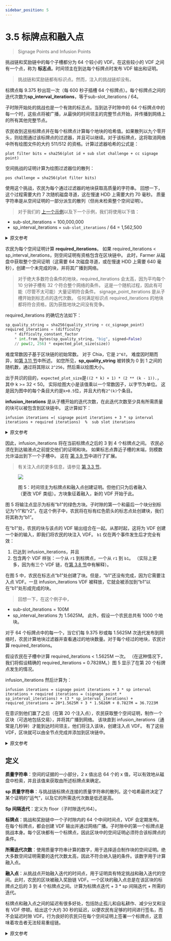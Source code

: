 ```yaml
---
sidebar_position: 5
---
```


# 3.5 标牌点和融入点

> Signage Points and Infusion Points

挑战链和奖励链中的每个子槽都分为 64 个较小的 VDF。在这些较小的 VDF 之间有一个点，称为 **标志点**。时间领主在到达每个标牌点时发布 VDF 输出和证明。

>挑战链和奖励链都有标识点。然而，注入的挑战链却没有。

标牌点每 9.375 秒出现一次（每 600 秒子插槽 64 个标牌点）。每个标牌点之间的迭代次数为**sp_interval_iterations**，等于sub-slot_iterations / 64。

子时隙开始处的挑战也是一个有效的标志点。当到达子时隙中的 64 个标牌点中的每一个时，这些点将被广播，从最快的时间领主的完整节点开始，并传播到网络上的所有其他完整节点。

农民收到这些标牌点并在每个标牌点计算每个地块的哈希值。如果散列以九个零开头，则绘图通过该标牌点的过滤器，并且可以继续。对于该标牌点，这将取消网络中所有绘图文件的大约 511/512 的资格。计算过滤器哈希的公式是：

```plot filter bits = sha256(plot id + sub slot challenge + cc signage point)```

空间挑战的证明计算为绘图过滤器位的散列：

`pos challenge = sha256(plot filter bits)`

使用这个挑战，农民为每个通过过滤器的地块获取高质量的字符串。 回想一下，这个过程需要大约 7 次随机磁盘寻道，这在慢速 HDD 上需要大约 70 毫秒。 质量字符串是从空间证明的一部分派生的散列（但尚未检索整个空间证明）。

>对于我们的 [上一个示例](/docs/03consensus/challenges "Section 3.4: Challenges")以及下一个示例，我们将使用以下值：
* sub-slot_iterations = 100,000,000
* sp_interval_iterations = `sub-slot_iterations` / 64 = 1,562,500

<details>
<summary>原文参考</summary>

Each sub-slot in both the challenge chain and the reward chain is divided into 64 smaller VDFs. Between each of these smaller VDFs is a point called a **signage point**. Timelords publish the VDF output and proof when they reach each signage point.

  >The challenge and reward chains both have signage points. The infused challenge chain, however, does not.

The signage points occur every 9.375 seconds (64 signage points per 600-second sub-slot). The number of iterations between each signage point is **sp_interval_iterations**, which is equal to sub-slot_iterations / 64.

The challenge at the start of the sub-slot is also a valid signage point. As each of the 64 signage points in the sub-slot is reached, those points are broadcast, starting from the fastest timelord's full node, and propagating to every other full node on the network.

Farmers receive these signage points and compute a hash for each plot, at each signage point. If the hash starts with nine zeros, the plot passes the filter for that signage point, and can proceed. This disqualifies around 511/512 of all plot files in the network, for that signage point. The formula to compute the filter hash is:

```plot filter bits = sha256(plot id + sub slot challenge + cc signage point)```

The proof of space challenge is computed as the hash of the plot filter bits:

`PoSpace challenge = sha256(plot filter bits)`

Using this challenge, the farmers fetch quality strings for each plot that made it past the filter. Recall that this process requires around seven random disk seeks, which takes around 70 ms on a slow HDD. The quality string is a hash derived from part of the proof of space (but the whole proof of space has yet to be retrieved).

  >For both of our [previous example](/docs/03consensus/challenges "Section 3.4: Challenges"), as well as the next example, we'll use the following values:
  * sub-slot_iterations = 100,000,000
  * sp_interval_iterations = `sub-slot_iterations` / 64 = 1,562,500

</details>

农民为每个空间证明计算 **required_iterations**。 如果 required_iterations < sp_interval_iterations，则空间证明有资格包含在区块链中。 此时，Farmer 从磁盘中获取整个空间证明（这需要 64 次磁盘寻道，或在慢速 HDD 上需要 640 毫秒），创建一个未完成的块，并将其广播到网络。

>对于绝大多数符合条件的地块，required_iterations 会太高，因为平均每个 10 分钟子槽有 32 个符合整个网络的条件。 这是一个随机过程，因此有可能（尽管不太可能）大量证明符合条件。 signage_point_iterations 是从子槽开始到标志点的迭代次数。 任何满足标识点 required_iterations 的地块都将符合资格，因为获胜地块之间没有竞争。

required_iterations 的确切方法如下：

```python
sp_quality_string = sha256(quality_string + cc_signage_point)
required_iterations = (difficulty
    * difficulty_constant_factor
    * int.from_bytes(sp_quality_string, "big", signed=False)
    // pow(2, 256) * expected_plot_size(size))
```

难度常数因子基于区块链的初始常数。 对于 Chia，它是 `2^67`。 难度因时期而异，如[第 3.11 节](/docs/03consensus/epochs "Section 3.11: Epochs and Difficulty Adjustment")中所述。 如您所见，**sp_quality_string** 被转换为 0 到 1 之间的随机数，通过将其除以 `2^256`，然后乘以绘图大小。

出于共识的目的，`expected_plot_size`是`((2 * k) + 1) * (2 ** (k - 1)).`，其中 k >= 32 < 50。 实际绘图大小是该值乘以一个常数因子，以字节为单位。 这是因为图中的每个条目大约是`k+0.5`位，并且大约有`2^(k)`个条目。

**infusion_iterations** 是从子槽开始的迭代次数，在此迭代次数至少具有所需质量的块可以被包含到区块链中。 这计算如下：

`
infusion iterations =( signage point iterations + 3 * sp interval iterations + required iterations)  %  sub slot iterations
`

<details>
<summary>原文参考</summary>

The farmer computes the **required_iterations** for each proof of space. If the required_iterations < sp_interval_iterations, the proof of space is eligible for inclusion into the blockchain. At this point, the farmer fetches the entire proof of space from disk (which requires 64 disk seeks, or 640 ms on a slow HDD), creates an unfinished block, and broadcasts it to the network.

  >For the vast majority of eligible plots, required_iterations will be far too high, since on average 32 will qualify for the whole network for each 10-minute sub-slot. This is a random process so it's possible (though unlikely) for a large number of proofs to qualify. The signage_point_iterations is the number of iterations from the start of the sub-slot to the signage point. Any plot that does meet the required_iterations for a signage point will qualify as there is no rivalry between winning plots.

The exact method for required_iterations is the following:

```python
sp_quality_string = sha256(quality_string + cc_signage_point)
required_iterations = (difficulty
    * difficulty_constant_factor
    * int.from_bytes(sp_quality_string, "big", signed=False)
    // pow(2, 256) * expected_plot_size(size))
```
The difficulty constant factor is based on the initial constants of the blockchain. For Chia, it is `2^67`. The difficulty varies per epoch, as explained in [Section 3.11](/docs/03consensus/epochs "Section 3.11: Epochs and Difficulty Adjustment"). As you can see, the **sp_quality_string** is converted into a random number between 0 and 1, by dividing it by `2^256`, and then multiplied by the plot size.

For consensus purposes, the `expected_plot_size` is `((2 * k) + 1) * (2 ** (k - 1)).`, where k>=32<50. The actual plot size is that value times a constant factor, in bytes. This is because each entry in the plot is around `k+0.5` bits, and there are around `2^(k)` entries.

The **infusion_iterations** is the number of iterations from the start of the sub-slot at which the block with at least the required quality can be included into the blockchain. This is calculated as:

`
infusion_iterations = ( signage_point_iterations + 3 * sp_interval_iterations + required_iterations)  %  sub-slot_iterations
`

</details>

因此，infusion_iterations 将在当前标牌点之后的 3 到 4 个标牌点之间。 农民必须在到达输液点之前提交他们的证明和块。 如果标志点靠近子槽的末端，则模数允许溢出到下一个子槽中。 这在 [第 3.9 节](/docs/03consensus/overflow_blocks "Section 3.9: Overflow Blocks and Weight")中进行了扩展。

>有关注入点的更多信息，请参见 [第 3.3 节](/docs/03consensus/vdfs#infusion "Section 3.3: VDFs")。

<figure>

![](/img/signage_points.png)

<figcaption>
图 5：时间领主为标牌点和融入点创建证明。但他们只为后者融入（更改 VDF 类组）。方块象征着融入，新的 VDF 开始于此。
</figcaption>
</figure>

图 5 将输注点显示为标有“b1”的绿色方块。子时隙的第一个和最后一个块分别标记为“r1”和“r2”。在这个例子中，农民将在标有红色箭头的标志点处创建块，我们将其称为“b1”。

在“b1”处，农民的块与该点的 VDF 输出组合在一起。从那时起，这将为 VDF 创建一个新的输入，即我们将农民的块注入 VDF。 `b1` 仅在两个事件发生后才完全有效：
1. 已达到 infusion_iterations，并且
2. 包含两个 VDF 样张：一个从 `r1` 到标牌点，一个从 `r1` 到 `b1`。 （实际上更多，因为有三个 VDF 链，在[第 3.8 节](/docs/03consensus/three_vdf_chains "Section 3.8: Three VDF Chains")中有解释）。

在图 5 中，农民在标志点“b1”处创建了块。但是，“b1”还没有完成，因为它需要注入点 VDF。一旦 infusion_iterations VDF 被释放，它就会被添加到“b1”以在“b1”处形成完成的块。

>回想一下，在这个例子中，
* sub-slot_iterations = 100M
* sp_interval_iterations 为 1.5625M。
此外，假设一个农民总共有 1000 个地块。

对于 64 个标牌点中的每一个，当它们每 9.375 秒或每 1.5625M 次迭代发布到网络时，农民计算地块过滤器并查看通过的地块数量。对于每个经过的地块，农民计算 required_iterations。

假设农民在子槽中计算 required_iterations < 1.5625M 一次。 （在这种情况下，我们将假设精确的 required_iterations = 0.7828M。）图 5 显示了在第 20 个标牌点发生的情况。

infusion_iterations 然后计算为：

`
infusion iterations = signage point iterations + 3 * sp interval iterations + required iterations
                               = (signage_point * sp_interval_iterations) + (3 * sp_interval_iterations) + required_iterations
                               = 20*1.5625M + 3 * 1.5626M + 0.7827M
                               = 36.7223M
`

在意识到他们赢了之后（在第 20 个注入点），农民获取整个空间证明，制作一个区块（可选地包括交易），并将其广播到网络。 该块直到 infusion_iterations（通常是几秒钟）才能到达时间领主，他们将注入该块，创建注入点 VDF。 有了这些 VDF，区块就可以由全节点完成并添加到区块链中。

<details>
<summary>原文参考</summary>

Therefore, infusion_iterations will be between 3 and 4 signage points after the current signage point. Farmers must submit their proofs and blocks before the infusion point is reached. The modulus is there to allow overflows into the next sub-slot, if the signage point is near the end of the sub-slot. This is expanded on in [Section 3.9](/docs/03consensus/overflow_blocks "Section 3.9: Overflow Blocks and Weight").

  >More information on infusion points is available in [Section 3.3](/docs/03consensus/vdfs#infusion "Section 3.3: VDFs").

<figure>

![](/img/signage_points.png)

<figcaption>
Figure 5: timelords create proofs for both the signage point and the infusion point. But they only infuse (change the VDF classgroup)  for the latter. Squares symbolize infusions, where a new VDF is started.
</figcaption>
</figure>

Figure 5 shows the infusion point as a green square marked `b1`. The first and last blocks of the sub-slot are marked `r1` and `r2`, respectively. For this example, the farmer will create the block at the time of the signage point marked with a red arrow, which we'll call `b1'`.

At `b1`, the farmer's block gets combined with the VDF output for that point. This creates a new input for the VDF from that point on, i.e. we infuse the farmer’s block into the VDF. `b1` is only fully valid after two events have occurred:
1. infusion_iterations has been reached, and
2. Two VDF proofs have been included: one from `r1` to the signage point and one from `r1` to `b1`. (Actually it’s more since there are three VDF chains, explained in [Section 3.8](/docs/03consensus/three_vdf_chains "Section 3.8: Three VDF Chains")).

In Figure 5, the farmer creates the block at the time of the signage point, `b1’`. However, `b1’` is not finished yet, since it needs the infusion point VDF. Once the infusion_iterations VDF has been released, it is added to `b1’` to form the finished block at `b1`.

  >Recall that in this example,
  * sub-slot_iterations = 100M
  * sp_interval_iterations is 1.5625M.
  Furthermore, let’s say a farmer has a total of 1000 plots.

For each of the 64 signage points, as they are released to the network every 9.375 seconds, or every 1.5625M iterations, the farmer computes the plot filter and sees how many plots pass. For each passing plot, the farmer calculates required_iterations.

Let's say the farmer calculates required_iterations < 1.5625M once in the sub-slot. (We'll assume the exact required_iterations = 0.7828M in this instance.) Figure 5 shows this happening at the 20th signage point.

infusion_iterations is then computed as:

infusion_iterations = signage_point_iterations + (3 * sp_interval_iterations) + required_iterations

= (signage_point * sp_interval_iterations) + (3 * sp_interval_iterations) + required_iterations

= (20*1.5625M) + (3 * 1.5626M) + 0.7827M

= 36.7223M

After realizing they have won (at the 20th infusion point), the farmer fetches the whole proof of space, makes a block (optionally including transactions), and broadcasts this to the network. The block has until infusion_iterations (typically a few seconds) to reach timelords, who will infuse the block, creating the infusion point VDFs. With these VDFs, the block can be finished and added to the blockchain by full nodes.

</details>

## 定义

**质量字符串**：空间的证据的一小部分，2 x 值出总 64 个的 x 值，可以有效地从磁盘中检索，并且该值来获取由所述标牌点来确定。

**sp 质量字符串**：与挑战链标牌点连接的质量字符串的散列。这个哈希最终决定了某个证明的“运气”，以及它的所需迭代次数是低还是高。

**Sp 间隔迭代**：定义为 floor（子时隙迭代/64）。

**标牌点**：挑战和奖励链中一个子时隙内的 64 个中间时间点，VDF 会定期发布。在每个标牌点，都会创建 VDF 输出并通过网络广播。子时隙中的第一个标牌点是挑战本身。每个区块都有一个标牌点，因此区块中的空间证明必须符合该标牌点的条件。

**所需迭代次数**：使用质量字符串计算的数字，用于选择适合制作块的空间证明。绝大多数空间证明需要的迭代次数太高，因此不符合纳入链的条件。该数字用于计算融入点。

**融入点**：从挑战点开始融入迭代的时间点，用于证明具有特定挑战和融入迭代的空间。此时，农民的区块被融入奖励链 VDF。一个区块的融入点总是在该区块的标牌点之后的 3 到 4 个标牌点之间。计算为标牌点迭代 + 3 * sp 间隔迭代 + 所需的迭代。

标牌点和融入点之间的延迟有很多好处，包括防止孤儿和自私耕作、减少分叉和没有 VDF 停顿。给出这个大约 30 秒的延迟，以便农民有足够的时间进行签名，而不会延迟时隙 VDF。行为良好的农民只在每个空间证明上签署一个标牌点，这意味着攻击者无法轻易重组链。

<details>
<summary>原文参考</summary>

- ## Defitions

**Quality string**: A small part of the proof of space, 2 *x values* out of the total 64 *x values*, which can be retrieved efficiently from disk, and which values_to_fetch is determined by the signage point.

**sp_quality_string**: A hash of the quality string concatenated with the challenge chain's signage point. This hash is what ultimately decides the "luck" of a certain proof, using the size of required_iterations.

**sp_interval_iterations**: Defined as floor(sub-slot_iterations / 64).

**Signage points**: 64 intermediary points in time within a sub-slot in both the challenge and reward chains, for which VDFs are periodically released. At each signage point, a VDF output is created and broadcast through the network. The first signage point in the sub-slot is the challenge itself. Each block has a signage point such that the proof of space in the block must be eligible for that signage point.

**required_iterations**: A number computed using the quality string, used to choose proofs of space which are eligible to make blocks. The vast majority of proofs of space will have required_iterations which are too high, and thus not eligible for inclusion into the chain. This number is used to compute the infusion point.

**Infusion point**: the point in time at infusion_iterations from the challenge point, for a proof of space with a certain challenge and infusion_iterations. At this point, the farmer’s block gets infused into the reward chain VDF. The infusion point of a block is always between 3 and 4 signage points after the signage point of that block. Computed as signage_point_iterations + 3 * sp_interval_iterations + required_iterations.

The delay between the signage point and infusion point has many benefits, including defense against orphaning and selfish farming, decreased forks, and no VDF pauses. This delay of around 28 seconds is given so that farmers have enough time to sign without delaying the slot VDF. Well-behaving farmers sign only one signage point with each proof of space, meaning that attackers cannot easily reorg the chain.

</details>

